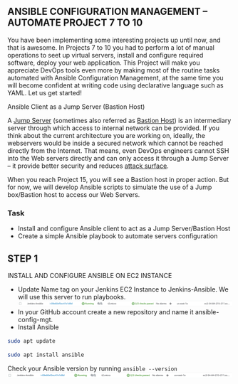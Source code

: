 ## ANSIBLE CONFIGURATION MANAGEMENT – AUTOMATE PROJECT 7 TO 10

You have been implementing some interesting projects up until now, and that is awesome.
In Projects 7 to 10 you had to perform a lot of manual operations to seet up virtual servers, install and configure required software, deploy your web application.
This Project will make you appreciate DevOps tools even more by making most of the routine tasks automated with Ansible Configuration Management, at the same time you will become confident at writing code using declarative language such as YAML.
Let us get started!


Ansible Client as a Jump Server (Bastion Host)

A [Jump Server](https://en.wikipedia.org/wiki/Jump_server) (sometimes also referred as [Bastion Host](https://en.wikipedia.org/wiki/Bastion_host)) is an intermediary server through which access to internal network can be provided. If you think about the current architecture you are working on, ideally, the webservers would be inside a secured network which cannot be reached directly from the Internet. That means, even DevOps engineers cannot SSH into the Web servers directly and can only access it through a Jump Server – it provide better security and reduces [attack surface](https://en.wikipedia.org/wiki/Attack_surface).



When you reach Project 15, you will see a Bastion host in proper action. But for now, we will develop Ansible scripts to simulate the use of a Jump box/Bastion host to access our Web Servers.

### Task
- Install and configure Ansible client to act as a Jump Server/Bastion Host
- Create a simple Ansible playbook to automate servers configuration


## STEP 1

INSTALL AND CONFIGURE ANSIBLE ON EC2 INSTANCE

- Update Name tag on your Jenkins EC2 Instance to Jenkins-Ansible. We will use this server to run playbooks.
![Alt text](Images/jenkins-ansible.png)
- In your GitHub account create a new repository and name it ansible-config-mgt.
- Install Ansible
```sh
sudo apt update
```

```sh
sudo apt install ansible
```

Check your Ansible version by running `ansible --version`
![Alt text](Images/jenkins-ansible.png)
